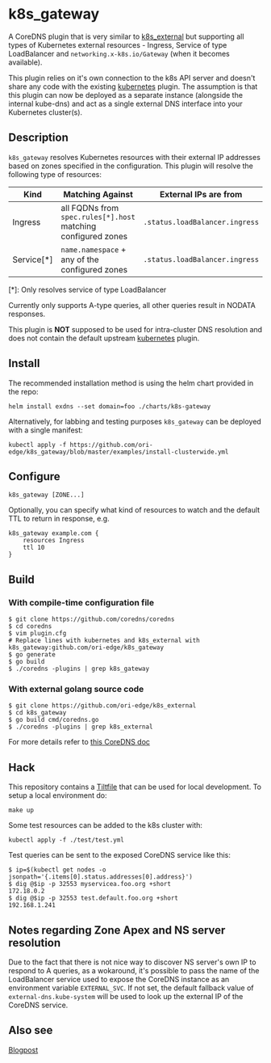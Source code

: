 # k8s_gateway

A CoreDNS plugin that is very similar to [k8s_external](https://coredns.io/plugins/k8s_external/) but supporting all types of Kubernetes external resources - Ingress, Service of type LoadBalancer and `networking.x-k8s.io/Gateway` (when it becomes available). 

This plugin relies on it's own connection to the k8s API server and doesn't share any code with the existing [kubernetes](https://coredns.io/plugins/kubernetes/) plugin. The assumption is that this plugin can now be deployed as a separate instance (alongside the internal kube-dns) and act as a single external DNS interface into your Kubernetes cluster(s).

## Description

`k8s_gateway` resolves Kubernetes resources with their external IP addresses based on zones specified in the configuration. This plugin will resolve the following type of resources:

| Kind | Matching Against | External IPs are from | 
| ---- | ---------------- | -------- |
| Ingress | all FQDNs from `spec.rules[*].host` matching configured zones | `.status.loadBalancer.ingress` |
| Service[*] | `name.namespace` + any of the configured zones | `.status.loadBalancer.ingress` | 

[*]: Only resolves service of type LoadBalancer

Currently only supports A-type queries, all other queries result in NODATA responses.

This plugin is **NOT** supposed to be used for intra-cluster DNS resolution and does not contain the default upstream [kubernetes](https://coredns.io/plugins/kubernetes/) plugin.

## Install

The recommended installation method is using the helm chart provided in the repo:

```
helm install exdns --set domain=foo ./charts/k8s-gateway
```

Alternatively, for labbing and testing purposes `k8s_gateway` can be deployed with a single manifest:

```
kubectl apply -f https://github.com/ori-edge/k8s_gateway/blob/master/examples/install-clusterwide.yml
```

## Configure

```
k8s_gateway [ZONE...] 
```

Optionally, you can specify what kind of resources to watch and the default TTL to return in response, e.g.

```
k8s_gateway example.com {
    resources Ingress
    ttl 10
}
```

## Build

### With compile-time configuration file

```
$ git clone https://github.com/coredns/coredns
$ cd coredns
$ vim plugin.cfg
# Replace lines with kubernetes and k8s_external with k8s_gateway:github.com/ori-edge/k8s_gateway
$ go generate
$ go build
$ ./coredns -plugins | grep k8s_gateway
```

### With external golang source code
```
$ git clone https://github.com/ori-edge/k8s_external
$ cd k8s_gateway
$ go build cmd/coredns.go
$ ./coredns -plugins | grep k8s_external
```

For more details refer to [this CoreDNS doc](https://coredns.io/2017/07/25/compile-time-enabling-or-disabling-plugins/)


## Hack

This repository contains a [Tiltfile](https://tilt.dev/) that can be used for local development. To setup a local environment do:

```
make up
```

Some test resources can be added to the k8s cluster with:

```
kubectl apply -f ./test/test.yml
```

Test queries can be sent to the exposed CoreDNS service like this:

```
$ ip=$(kubectl get nodes -o jsonpath='{.items[0].status.addresses[0].address}')
$ dig @$ip -p 32553 myservicea.foo.org +short
172.18.0.2
$ dig @$ip -p 32553 test.default.foo.org +short
192.168.1.241
```

## Notes regarding Zone Apex and NS server resolution

Due to the fact that there is not nice way to discover NS server's own IP to respond to A queries, as a wokaround, it's possible to pass the name of the LoadBalancer service used to expose the CoreDNS instance as an environment variable `EXTERNAL_SVC`. If not set, the default fallback value of `external-dns.kube-system` will be used to look up the external IP of the CoreDNS service.

## Also see

[Blogpost](https://networkop.co.uk/post/2020-08-k8s-gateway/)
